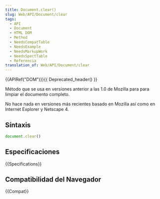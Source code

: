 ```yaml
---
title: Document.clear()
slug: Web/API/Document/clear
tags:
  - API
  - Document
  - HTML DOM
  - Method
  - NeedsCompatTable
  - NeedsExample
  - NeedsMarkupWork
  - NeedsSpectTable
  - Referencia
translation_of: Web/API/Document/clear
---
```

{{APIRef("DOM")}}{{ Deprecated_header() }}

Método que se usa en versiones anterior a las 1.0 de Mozilla para para limpiar el documento completo.

No hace nada en versiones más recientes basado en Mozilla así como en Internet Explorer y Netscape 4.

## Síntaxis

```js
document.clear()
```

## Especificaciones

{{Specifications}}

## Compatibilidad del Navegador

{{Compat}}
